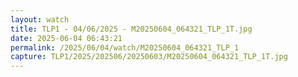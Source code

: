 ```yaml
---
layout: watch
title: TLP1 - 04/06/2025 - M20250604_064321_TLP_1T.jpg
date: 2025-06-04 06:43:21
permalink: /2025/06/04/watch/M20250604_064321_TLP_1
capture: TLP1/2025/202506/20250603/M20250604_064321_TLP_1T.jpg
---
```


